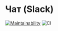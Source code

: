 # Чат (Slack)

[![Maintainability](https://api.codeclimate.com/v1/badges/4b08bed61487db013704/maintainability)](https://codeclimate.com/github/popkovandrey/frontend-project-lvl4/maintainability)
![CI](https://github.com/popkovandrey/frontend-project-lvl4/workflows/CI/badge.svg?branch=master)
